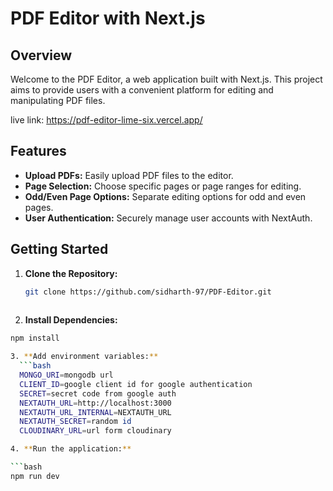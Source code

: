 # PDF Editor with Next.js

## Overview

Welcome to the PDF Editor, a web application built with Next.js. This project aims to provide users with a convenient platform for editing and manipulating PDF files.

live link: https://pdf-editor-lime-six.vercel.app/

## Features

- **Upload PDFs:** Easily upload PDF files to the editor.
- **Page Selection:** Choose specific pages or page ranges for editing.
- **Odd/Even Page Options:** Separate editing options for odd and even pages.
- **User Authentication:** Securely manage user accounts with NextAuth.

## Getting Started

1. **Clone the Repository:**
   ```bash
   git clone https://github.com/sidharth-97/PDF-Editor.git
  

2. **Install Dependencies:**
  ```bash
  npm install

3. **Add environment variables:**
    ```bash
    MONGO_URI=mongodb url
    CLIENT_ID=google client id for google authentication
    SECRET=secret code from google auth
    NEXTAUTH_URL=http://localhost:3000
    NEXTAUTH_URL_INTERNAL=NEXTAUTH_URL
    NEXTAUTH_SECRET=random id 
    CLOUDINARY_URL=url form cloudinary

4. **Run the application:**

  ```bash
  npm run dev

